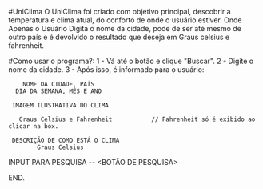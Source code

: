 #UniClima
O UniClima foi criado com objetivo principal, descobrir a temperatura e clima atual, do conforto de onde o usuário estiver.
Onde Apenas o Usuário Digita o nome da cidade, pode de ser até mesmo de outro país e é devolvido o resultado que deseja em Graus celsius e fahrenheit.

#Como usar o programa?:
1 - Vá até o botão e clique "Buscar".
2 - Digite o nome da cidade.
3 - Após isso, é informado para o usuário:

        NOME DA CIDADE, PAÍS
      DIA DA SEMANA, MÊS E ANO
      
     IMAGEM ILUSTRATIVA DO CLIMA
   
       Graus Celsius e Fahrenheit           // Fahrenheit só é exibido ao clicar na box.
       
     DESCRIÇÃO DE COMO ESTÁ O CLIMA
            Graus Celsius
            
 INPUT PARA PESQUISA -- <BOTÃO DE PESQUISA>
       
       
END.
